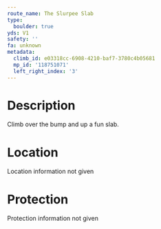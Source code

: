 ```yaml
---
route_name: The Slurpee Slab
type:
  boulder: true
yds: V1
safety: ''
fa: unknown
metadata:
  climb_id: e03318cc-6908-4210-baf7-3780c4b05681
  mp_id: '118751071'
  left_right_index: '3'
---
```

# Description
Climb over the bump and up a fun slab.

# Location
Location information not given

# Protection
Protection information not given
